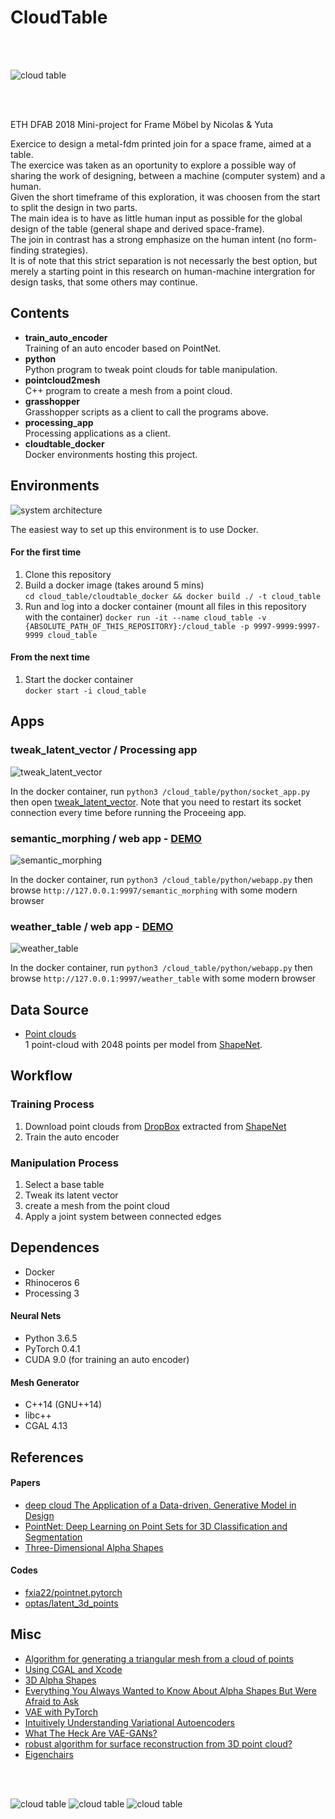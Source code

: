 # CloudTable

<br><br>

![cloud table](https://github.com/ytakzk/cloud_table/raw/master/images/cloud_table_02.png)

<br><br>


ETH DFAB 2018 Mini-project for Frame Möbel by Nicolas & Yuta  

Exercice to design a metal-fdm printed join for a space frame, aimed at a table.  
The exercice was taken as an oportunity to explore a possible way of sharing the work of designing, between a machine (computer system) and a human.  
Given the short timeframe of this exploration, it was choosen from the start to split the design in two parts.  
The main idea is to have as little human input as possible for the global design of the table (general shape and derived space-frame).  
The join in contrast has a strong emphasize on the human intent (no form-finding strategies).  
It is of note that this strict separation is not necessarly the best option, but merely a starting point in this research on human-machine intergration for design tasks, that some others may continue.


## Contents

* **train_auto_encoder**  
Training of an auto encoder based on PointNet.  
* **python**  
Python program to tweak point clouds for table manipulation.  
* **pointcloud2mesh**  
C++ program to create a mesh from a point cloud.   
* **grasshopper**  
Grasshopper scripts as a client to call the programs above.   
* **processing_app**  
Processing applications as a client.  
* **cloudtable_docker**  
Docker environments hosting this project. 


## Environments

![system architecture](https://github.com/ytakzk/cloud_table/raw/master/images/system_architecture.jpg)

The easiest way to set up this environment is to use Docker.

#### For the first time

1. Clone this repository
1. Build a docker image (takes around 5 mins)  
`cd cloud_table/cloudtable_docker && docker build ./ -t cloud_table`
1. Run and log into a docker container (mount all files in this repository with the container)
`docker run -it --name cloud_table -v {ABSOLUTE_PATH_OF_THIS_REPOSITORY}:/cloud_table -p 9997-9999:9997-9999 cloud_table`


#### From the next time

1. Start the docker container  
`docker start -i cloud_table`

## Apps

### tweak_latent_vector / Processing app

![tweak_latent_vector](https://github.com/ytakzk/cloud_table/raw/master/images/tweak_latent_vector.jpg)

In the docker container, run `python3 /cloud_table/python/socket_app.py` then open [tweak_latent_vector](https://github.com/ytakzk/cloud_table/tree/master/processing_app/tweak_latent_vector). Note that you need to restart its socket connection every time before running the Proceeing app.


### semantic_morphing / web app - [DEMO](http://cloudtable.ytakzk.me/semantic_morphing)  

![semantic_morphing](https://github.com/ytakzk/cloud_table/raw/master/images/semantic_morphing.jpg)

In the docker container, run `python3 /cloud_table/python/webapp.py` then browse `http://127.0.0.1:9997/semantic_morphing` with some modern browser


### weather_table / web app - [DEMO](http://cloudtable.ytakzk.me/weather_table)  

![weather_table](https://github.com/ytakzk/cloud_table/raw/master/images/weather_table.jpg)

In the docker container, run `python3 /cloud_table/python/webapp.py` then browse `http://127.0.0.1:9997/weather_table` with some modern browser


## Data Source
* [Point clouds](https://www.dropbox.com/s/fpzchkh1zwvjkn6/04379243.zip)  
1 point-cloud with 2048 points per model from [ShapeNet](https://www.shapenet.org/).


## Workflow

### Training Process
1. Download point clouds from [DropBox](https://www.dropbox.com/s/fpzchkh1zwvjkn6/04379243.zip)  extracted from [ShapeNet](https://www.shapenet.org/)
1. Train the auto encoder

### Manipulation Process

1. Select a base table
1. Tweak its latent vector
1. create a mesh from the point cloud
1. Apply a joint system between connected edges


## Dependences

* Docker
* Rhinoceros 6
* Processing 3


#### Neural Nets

* Python 3.6.5
* PyTorch 0.4.1
* CUDA 9.0 (for training an auto encoder)


#### Mesh Generator

* C++14 (GNU++14)
* libc++
* CGAL 4.13


## References

#### Papers

* [deep cloud The Application of a Data-driven, Generative Model in Design](https://sites.google.com/site/artml2018/showcase/final-project)
* [PointNet: Deep Learning on Point Sets for 3D Classification and Segmentation](https://arxiv.org/abs/1612.00593)
* [Three-Dimensional Alpha Shapes](http://pub.ist.ac.at/~edels/Papers/1994-J-04-3DAlphaShapes.pdf)


#### Codes

* [fxia22/pointnet.pytorch](https://github.com/fxia22/pointnet.pytorch)
* [optas/latent_3d_points](https://github.com/optas/latent_3d_points)


## Misc 

* [Algorithm for generating a triangular mesh from a cloud of points](https://stackoverflow.com/questions/7879160/algorithm-for-generating-a-triangular-mesh-from-a-cloud-of-points)
* [Using CGAL and Xcode](https://3d.bk.tudelft.nl/ken/en/2016/03/16/using-cgal-and-xcode.html)
* [3D Alpha Shapes](https://doc.cgal.org/latest/Alpha_shapes_3/index.html)
* [Everything You Always Wanted to Know About Alpha Shapes But Were Afraid to Ask](http://cgm.cs.mcgill.ca/~godfried/teaching/projects97/belair/alpha.html)
* [VAE with PyTorch](https://github.com/pytorch/examples/blob/master/vae/main.py)
* [Intuitively Understanding Variational Autoencoders](https://towardsdatascience.com/intuitively-understanding-variational-autoencoders-1bfe67eb5daf)
* [What The Heck Are VAE-GANs?](https://towardsdatascience.com/what-the-heck-are-vae-gans-17b86023588a)
* [robust algorithm for surface reconstruction from 3D point cloud?](https://stackoverflow.com/questions/838761/robust-algorithm-for-surface-reconstruction-from-3d-point-cloud)
* [Eigenchairs](https://vimeo.com/57901236)

<br><br>

![cloud table](https://github.com/ytakzk/cloud_table/raw/master/images/table_01.jpg)
![cloud table](https://github.com/ytakzk/cloud_table/raw/master/images/table_02.jpg)
![cloud table](https://github.com/ytakzk/cloud_table/raw/master/images/table_03.jpg)

